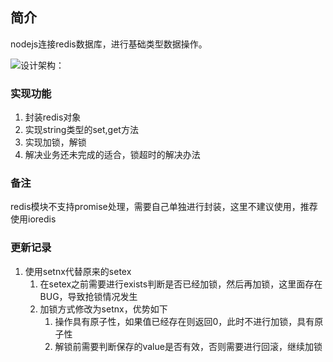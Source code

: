 ## 简介
nodejs连接redis数据库，进行基础类型数据操作。

![设计架构：](https://i.imgur.com/mgsFJTK.png)

### 实现功能
1. 封装redis对象
2. 实现string类型的set,get方法
3. 实现加锁，解锁
4. 解决业务还未完成的适合，锁超时的解决办法

### 备注
redis模块不支持promise处理，需要自己单独进行封装，这里不建议使用，推荐使用ioredis

### 更新记录
1. 使用setnx代替原来的setex
    1. 在setex之前需要进行exists判断是否已经加锁，然后再加锁，这里面存在BUG，导致抢锁情况发生
    2. 加锁方式修改为setnx，优势如下
        1. 操作具有原子性，如果值已经存在则返回0，此时不进行加锁，具有原子性
        2. 解锁前需要判断保存的value是否有效，否则需要进行回滚，继续加锁
      
